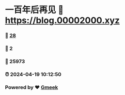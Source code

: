 # 一百年后再见 :link: https://blog.00002000.xyz 
### :page_facing_up: [28](https://blog.00002000.xyz/tag.html) 
### :speech_balloon: 2 
### :hibiscus: 25973 
### :alarm_clock: 2024-04-19 10:12:50 
### Powered by :heart: [Gmeek](https://github.com/Meekdai/Gmeek)
